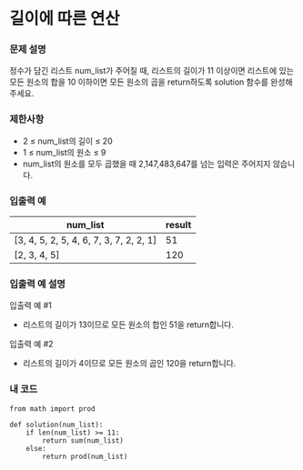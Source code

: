 # 길이에 따른 연산 

### 문제 설명
정수가 담긴 리스트 num_list가 주어질 때, 리스트의 길이가 11 이상이면 리스트에 있는 모든 원소의 합을 10 이하이면 모든 원소의 곱을 return하도록 solution 함수를 완성해주세요.

### 제한사항
* 2 ≤ num_list의 길이 ≤ 20
* 1 ≤ num_list의 원소 ≤ 9
* num_list의 원소를 모두 곱했을 때 2,147,483,647를 넘는 입력은 주어지지 않습니다.

### 입출력 예
|num_list	|result|
|----|---|
|[3, 4, 5, 2, 5, 4, 6, 7, 3, 7, 2, 2, 1]|51|
|[2, 3, 4, 5]	|120|

### 입출력 예 설명
입출력 예 #1
* 리스트의 길이가 13이므로 모든 원소의 합인 51을 return합니다.


입출력 예 #2
* 리스트의 길이가 4이므로 모든 원소의 곱인 120을 return합니다.

### 내 코드
```
from math import prod 

def solution(num_list):
    if len(num_list) >= 11:
        return sum(num_list)
    else:
        return prod(num_list)
```